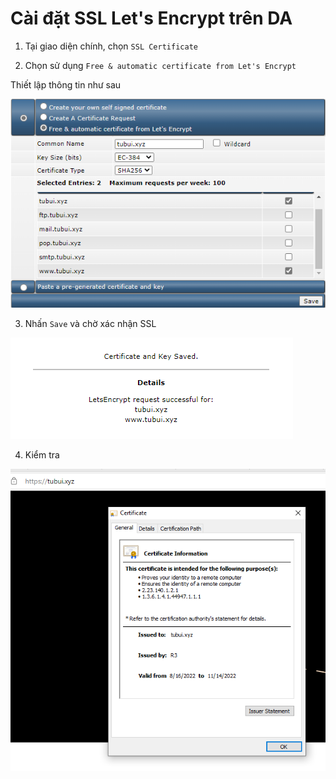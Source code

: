# Cài đặt SSL Let's Encrypt trên DA

1. Tại giao diện chính, chọn ```SSL Certificate```

2. Chọn sử dụng ```Free & automatic certificate from Let's Encrypt```

Thiết lập thông tin như sau

![](./images/SSL_letsencrypt.png)

3. Nhấn ```Save``` và chờ xác nhận SSL

![](./images/saved_ssl_key.png)

4. Kiểm tra

![](./images/ssl_cert.png)